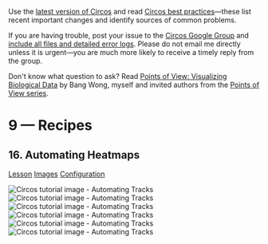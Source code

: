 Use the [latest version of Circos](/software/download/circos/) and read
[Circos best
practices](/documentation/tutorials/reference/best_practices/)—these list
recent important changes and identify sources of common problems.

If you are having trouble, post your issue to the [Circos Google
Group](https://groups.google.com/group/circos-data-visualization) and [include
all files and detailed error logs](/support/support/). Please do not email me
directly unless it is urgent—you are much more likely to receive a timely
reply from the group.

Don't know what question to ask? Read [Points of View: Visualizing Biological
Data](https://www.nature.com/nmeth/journal/v9/n12/full/nmeth.2258.html) by
Bang Wong, myself and invited authors from the [Points of View
series](https://mk.bcgsc.ca/pointsofview).

# 9 — Recipes

## 16\. Automating Heatmaps

[Lesson](/documentation/tutorials/recipes/automating_heatmaps/lesson)
[Images](/documentation/tutorials/recipes/automating_heatmaps/images)
[Configuration](/documentation/tutorials/recipes/automating_heatmaps/configuration)

![Circos tutorial image - Automating
Tracks](/documentation/tutorials/recipes/automating_heatmaps/img/image-01.png)
![Circos tutorial image - Automating
Tracks](/documentation/tutorials/recipes/automating_heatmaps/img/image-02.png)
![Circos tutorial image - Automating
Tracks](/documentation/tutorials/recipes/automating_heatmaps/img/image-03.png)
![Circos tutorial image - Automating
Tracks](/documentation/tutorials/recipes/automating_heatmaps/img/image-04.png)
![Circos tutorial image - Automating
Tracks](/documentation/tutorials/recipes/automating_heatmaps/img/image-05.png)
![Circos tutorial image - Automating
Tracks](/documentation/tutorials/recipes/automating_heatmaps/img/image-06.png)

